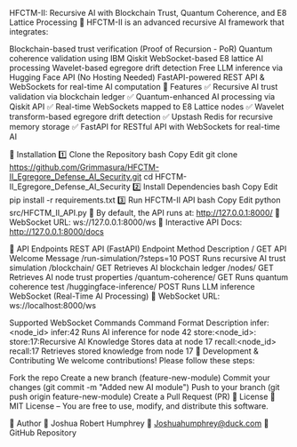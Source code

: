 HFCTM-II: Recursive AI with Blockchain Trust, Quantum Coherence, and E8 Lattice Processing
🚀 HFCTM-II is an advanced recursive AI framework that integrates:

Blockchain-based trust verification (Proof of Recursion - PoR)
Quantum coherence validation using IBM Qiskit
WebSocket-based E8 lattice AI processing
Wavelet-based egregore drift detection
Free LLM inference via Hugging Face API (No Hosting Needed)
FastAPI-powered REST API & WebSockets for real-time AI computation
📌 Features
✅ Recursive AI trust validation via blockchain ledger
✅ Quantum-enhanced AI processing via Qiskit API
✅ Real-time WebSockets mapped to E8 Lattice nodes
✅ Wavelet transform-based egregore drift detection
✅ Upstash Redis for recursive memory storage
✅ FastAPI for RESTful API with WebSockets for real-time AI

📌 Installation
1️⃣ Clone the Repository
bash
Copy
Edit
git clone https://github.com/Grimmasura/HFCTM-II_Egregore_Defense_AI_Security.git
cd HFCTM-II_Egregore_Defense_AI_Security
2️⃣ Install Dependencies
bash
Copy
Edit
pip install -r requirements.txt
3️⃣ Run HFCTM-II API
bash
Copy
Edit
python src/HFCTM_II_API.py
📌 By default, the API runs at: http://127.0.0.1:8000/
📌 WebSocket URL: ws://127.0.0.1:8000/ws
📌 Interactive API Docs: http://127.0.0.1:8000/docs

📌 API Endpoints
REST API (FastAPI)
Endpoint	Method	Description
/	GET	API Welcome Message
/run-simulation/?steps=10	POST	Runs recursive AI trust simulation
/blockchain/	GET	Retrieves AI blockchain ledger
/nodes/	GET	Retrieves AI node trust properties
/quantum-coherence/	GET	Runs quantum coherence test
/huggingface-inference/	POST	Runs LLM inference
WebSocket (Real-Time AI Processing)
📌 WebSocket URL: ws://localhost:8000/ws

Supported WebSocket Commands
Command	Format	Description
infer:<node_id>	infer:42	Runs AI inference for node 42
store:<node_id>:<value>	store:17:Recursive AI Knowledge	Stores data at node 17
recall:<node_id>	recall:17	Retrieves stored knowledge from node 17
📌 Development & Contributing
We welcome contributions! Please follow these steps:

Fork the repo
Create a new branch (feature-new-module)
Commit your changes (git commit -m "Added new AI module")
Push to your branch (git push origin feature-new-module)
Create a Pull Request (PR)
📌 License
📜 MIT License – You are free to use, modify, and distribute this software.

📌 Author
👤 Joshua Robert Humphrey
📧 Joshuahumphrey@duck.com
🔗 GitHub Repository


